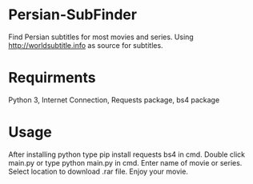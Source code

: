 # Persian-SubFinder
 Find Persian subtitles for most movies and series.
 Using http://worldsubtitle.info as source for subtitles.
# Requirments
 Python 3, Internet Connection, Requests package, bs4 package
# Usage
 After installing python type pip install requests bs4 in cmd.
 Double click main.py or type python main.py in cmd. 
 Enter name of movie or series.
 Select location to download .rar file.
 Enjoy your movie.
